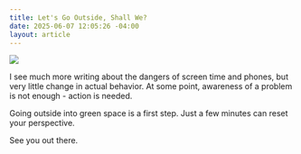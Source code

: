 ```yaml
---
title: Let's Go Outside, Shall We?
date: 2025-06-07 12:05:26 -04:00
layout: article
---
```


![](/assets/img/uploads/outside.jpg)

I﻿ see much more writing about the dangers of screen time and phones, but very little change in actual behavior.  At some point, awareness of a problem is not enough - action is needed.  

G﻿oing outside into green space is a first step.  Just a few minutes can reset your perspective.

S﻿ee you out there.
